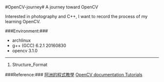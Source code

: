#OpenCV-journey#
A journey toward OpenCV

Interested in photography and C++, I want to record the process of my learning OpenCV.

###Environment:###
* archlinux
* g++ (GCC) 6.2.1 20160830
* opencv 3.1.0

* * *

1. Structure_Format

###Reference:###
[阿洲的程式教學][1]
[OpenCV documentation Tutorials][2]

[1]: http://monkeycoding.com/?page_id=12
[2]: http://opencv.org/documentation.html
